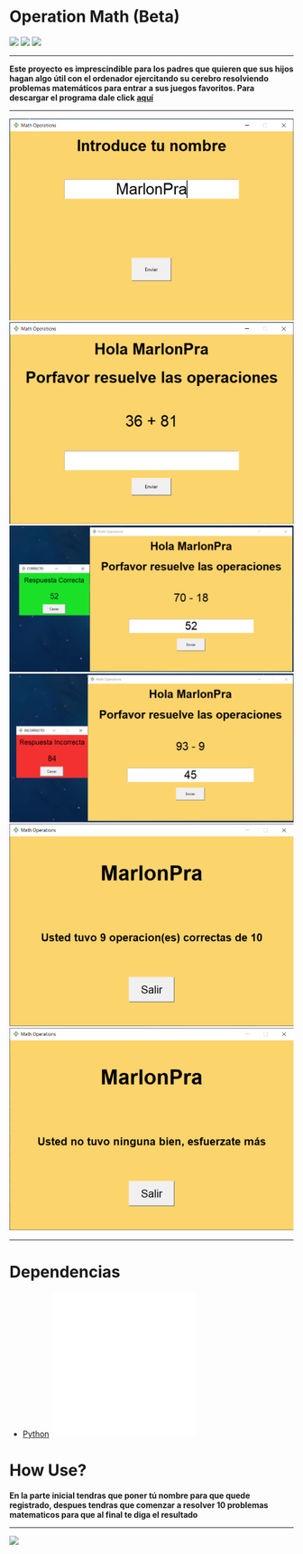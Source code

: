# **Operation Math (Beta)** 

![](https://img.shields.io/github/issues/MarlonPra/operations-math) ![](https://img.shields.io/github/forks/MarlonPra/operations-math) ![](https://img.shields.io/github/stars/MarlonPra/operations-math)

------------

**Este proyecto es imprescindible para los padres que quieren que sus hijos hagan algo útil con el ordenador ejercitando su cerebro resolviendo problemas matemáticos para entrar a sus juegos favoritos.
Para descargar el programa dale click [aquí](https://github.com/MarlonPra/operations-math "Mi proyecto aca")**

------------


![](img/img1.png)
![](img/img2.png)
![](img/img3.png)
![](img/img4.png)
![](img/img5.png)
![](img/img6.png)


------------

# Dependencias
- [Python](https://www.python.org/downloads/) ![](img/python.svg)

# How Use?
**En la parte inicial tendras que poner tú nombre para que quede registrado, despues tendras que comenzar a resolver 10 problemas matematicos para que al final te diga el resultado**

------------

![](https://img.shields.io/twitter/url?style=social&url=https%3A%2F%2Ftwitter.com%2FMarlonPraYT)

